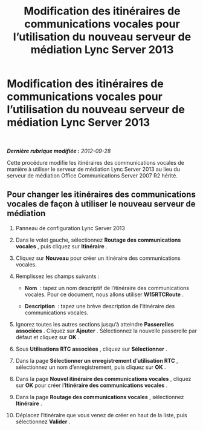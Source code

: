 ﻿---
title: Modification des itinéraires de communications vocales pour l’utilisation du nouveau serveur de médiation Lync Server 2013
TOCTitle: Modification des itinéraires de communications vocales pour l’utilisation du nouveau serveur de médiation Lync Server 2013
ms:assetid: acd487b3-377c-46bf-9f71-fe6152002664
ms:mtpsurl: https://technet.microsoft.com/fr-fr/library/JJ205162(v=OCS.15)
ms:contentKeyID: 49298500
ms.date: 05/20/2016
mtps_version: v=OCS.15
ms.translationtype: HT
---

# Modification des itinéraires de communications vocales pour l’utilisation du nouveau serveur de médiation Lync Server 2013

 

_**Dernière rubrique modifiée :** 2012-09-28_

Cette procédure modifie les itinéraires des communications vocales de manière à utiliser le serveur de médiation Lync Server 2013 au lieu du serveur de médiation Office Communications Server 2007 R2 hérité.

## Pour changer les itinéraires des communications vocales de façon à utiliser le nouveau serveur de médiation

1.  Panneau de configuration Lync Server 2013

2.  Dans le volet gauche, sélectionnez **Routage des communications vocales** , puis cliquez sur **Itinéraire** .

3.  Cliquez sur **Nouveau** pour créer un itinéraire des communications vocales.

4.  Remplissez les champs suivants :
    
      - **Nom**  : tapez un nom descriptif de l’itinéraire des communications vocales. Pour ce document, nous allons utiliser **W15RTCRoute** .
    
      - **Description**  : tapez une brève description de l’itinéraire des communications vocales.

5.  Ignorez toutes les autres sections jusqu’à atteindre **Passerelles associées** . Cliquez sur **Ajouter** . Sélectionnez la nouvelle passerelle par défaut et cliquez sur **OK** .

6.  Sous **Utilisations RTC associées** , cliquez sur **Sélectionner** .

7.  Dans la page **Sélectionner un enregistrement d’utilisation RTC** , sélectionnez un nom d’enregistrement, puis cliquez sur **OK** .

8.  Dans la page **Nouvel itinéraire des communications vocales** , cliquez sur **OK** pour créer l’**Itinéraire des communications vocales** .

9.  Dans la page **Routage des communications vocales** , sélectionnez **Itinéraire** .

10. Déplacez l’itinéraire que vous venez de créer en haut de la liste, puis sélectionnez **Valider** .


